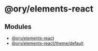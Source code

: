 # @ory/elements-react

## Modules

- [@ory/elements-react](@ory/elements-react/index.md)
- [@ory/elements-react/theme/default](@ory/elements-react/theme/default/index.md)
